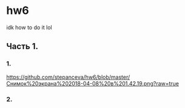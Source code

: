 # hw6
idk how to do it lol
## Часть 1.
### 1.
https://github.com/stepanceva/hw6/blob/master/Снимок%20экрана%202018-04-08%20в%201.42.19.png?raw=true
### 2.
